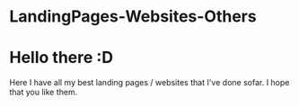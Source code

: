 # LandingPages-Websites-Others

# Hello there :D
Here I have all my best landing pages / websites that I've done sofar.
I hope that you like them. 
